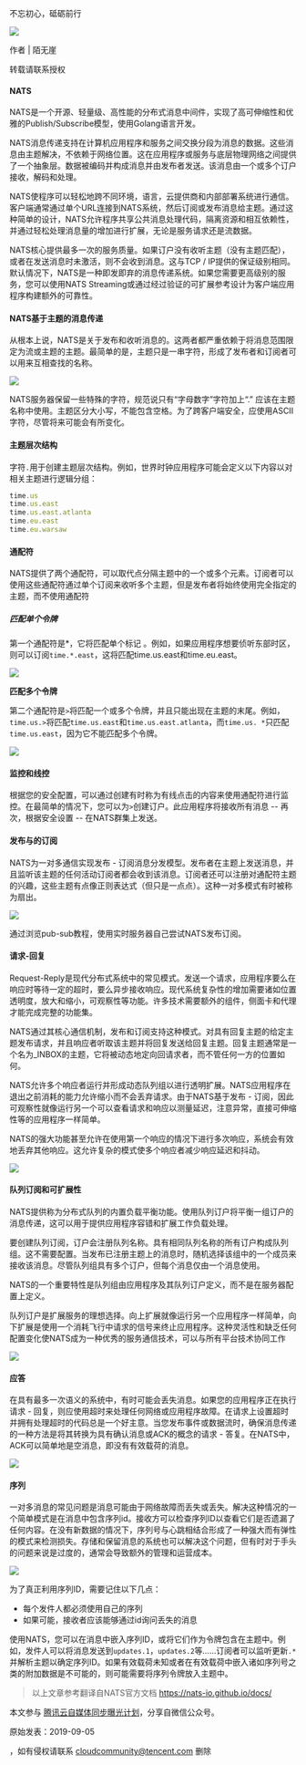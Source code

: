 不忘初心，砥砺前行

![](https://ask.qcloudimg.com/http-save/4069756/f3ktm5ijx4.jpeg)

作者 | 陌无崖

转载请联系授权

#### **NATS**

NATS是一个开源、轻量级、高性能的分布式消息中间件，实现了高可伸缩性和优雅的Publish/Subscribe模型，使用Golang语言开发。

NATS消息传递支持在计算机应用程序和服务之间交换分段为消息的数据。这些消息由主题解决，不依赖于网络位置。这在应用程序或服务与底层物理网络之间提供了一个抽象层。数据被编码并构成消息并由发布者发送。该消息由一个或多个订户接收，解码和处理。

NATS使程序可以轻松地跨不同环境，语言，云提供商和内部部署系统进行通信。客户端通常通过单个URL连接到NATS系统，然后订阅或发布消息给主题。通过这种简单的设计，NATS允许程序共享公共消息处理代码，隔离资源和相互依赖性，并通过轻松处理消息量的增加进行扩展，无论是服务请求还是流数据。

NATS核心提供最多一次的服务质量。如果订户没有收听主题（没有主题匹配），或者在发送消息时未激活，则不会收到消息。这与TCP / IP提供的保证级别相同。默认情况下，NATS是一种即发即弃的消息传递系统。如果您需要更高级别的服务，您可以使用NATS Streaming或通过经过验证的可扩展参考设计为客户端应用程序构建额外的可靠性。

#### **NATS基于主题的消息传递**

从根本上说，NATS是关于发布和收听消息的。这两者都严重依赖于将消息范围限定为流或主题的主题。最简单的是，主题只是一串字符，形成了发布者和订阅者可以用来互相查找的名称。

![](https://ask.qcloudimg.com/http-save/4069756/elx3rx55zn.png)

NATS服务器保留一些特殊的字符，规范说只有“字母数字”字符加上“.” 应该在主题名称中使用。主题区分大小写，不能包含空格。为了跨客户端安全，应使用ASCII字符，尽管将来可能会有所变化。

#### **主题层次结构**

字符`.`用于创建主题层次结构。例如，世界时钟应用程序可能会定义以下内容以对相关主题进行逻辑分组：

```javascript
time.us
time.us.east
time.us.east.atlanta
time.eu.east
time.eu.warsaw
```

#### **通配符**

NATS提供了两个通配符，可以取代点分隔主题中的一个或多个元素。订阅者可以使用这些通配符通过单个订阅来收听多个主题，但是发布者将始终使用完全指定的主题，而不使用通配符

##### **匹配单个令牌**

第一个通配符是\*，它将匹配单个标记 。例如，如果应用程序想要侦听东部时区，则可以订阅`time.*.east`，这将匹配time.us.east和time.eu.east。

![](https://ask.qcloudimg.com/http-save/4069756/yi8v17gycx.png)

**匹配多个令牌**

第二个通配符是`>`将匹配一个或多个令牌，并且只能出现在主题的末尾。例如，`time.us.>`将匹配`time.us.east`和`time.us.east.atlanta`，而`time.us. *`只匹配`time.us.east`，因为它不能匹配多个令牌。

![](https://ask.qcloudimg.com/http-save/4069756/l0677mbpc2.png)

#### **监控和线控**

根据您的安全配置，可以通过创建有时称为有线点击的内容来使用通配符进行监控。在最简单的情况下，您可以为`>`创建订户。此应用程序将接收所有消息 -- 再次，根据安全设置 -- 在NATS群集上发送。

#### **发布与的订阅**

NATS为一对多通信实现发布 - 订阅消息分发模型。发布者在主题上发送消息，并且监听该主题的任何活动订阅者都会收到该消息。订阅者还可以注册对通配符主题的兴趣，这些主题有点像正则表达式（但只是一点点）。这种一对多模式有时被称为扇出。

![](https://ask.qcloudimg.com/http-save/4069756/oeq3uqlz9w.png)

通过浏览pub-sub教程，使用实时服务器自己尝试NATS发布订阅。

#### **请求-回复**

Request-Reply是现代分布式系统中的常见模式。发送一个请求，应用程序要么在响应时等待一定的超时，要么异步接收响应。现代系统复杂性的增加需要诸如位置透明度，放大和缩小，可观察性等功能。许多技术需要额外的组件，侧面卡和代理才能完成完整的功能集。

NATS通过其核心通信机制，发布和订阅支持这种模式。对具有回复主题的给定主题发布请求，并且响应者听取该主题并将回复发送给回复主题。回复主题通常是一个名为\_INBOX的主题，它将被动态地定向回请求者，而不管任何一方的位置如何。

NATS允许多个响应者运行并形成动态队列组以进行透明扩展。NATS应用程序在退出之前消耗的能力允许缩小而不会丢弃请求。由于NATS基于发布 - 订阅，因此可观察性就像运行另一个可以查看请求和响应以测量延迟，注意异常，直接可伸缩性等的应用程序一样简单。

NATS的强大功能甚至允许在使用第一个响应的情况下进行多次响应，系统会有效地丢弃其他响应。这允许复杂的模式使多个响应者减少响应延迟和抖动。

![](https://ask.qcloudimg.com/http-save/4069756/lglz9zenif.png)

#### **队列订阅和可扩展性**

NATS提供称为分布式队列的内置负载平衡功能。使用队列订户将平衡一组订户的消息传递，这可以用于提供应用程序容错和扩展工作负载处理。

要创建队列订阅，订户会注册队列名称。具有相同队列名称的所有订户构成队列组。这不需要配置。当发布已注册主题上的消息时，随机选择该组中的一个成员来接收该消息。尽管队列组具有多个订户，但每个消息仅由一个消息使用。

NATS的一个重要特性是队列组由应用程序及其队列订户定义，而不是在服务器配置上定义。

队列订户是扩展服务的理想选择。向上扩展就像运行另一个应用程序一样简单，向下扩展是使用一个消耗飞行中请求的信号来终止应用程序。这种灵活性和缺乏任何配置变化使NATS成为一种优秀的服务通信技术，可以与所有平台技术协同工作

![](https://ask.qcloudimg.com/http-save/4069756/ws2n3n67as.png)

#### **应答**

在具有最多一次语义的系统中，有时可能会丢失消息。如果您的应用程序正在执行请求 - 回复，则应使用超时来处理任何网络或应用程序故障。在请求上设置超时并拥有处理超时的代码总是一个好主意。当您发布事件或数据流时，确保消息传递的一种方法是将其转换为具有确认消息或ACK的概念的请求 - 答复。在NATS中，ACK可以简单地是空消息，即没有有效载荷的消息。

![](https://ask.qcloudimg.com/http-save/4069756/epgxqrsysc.png)

#### **序列**

一对多消息的常见问题是消息可能由于网络故障而丢失或丢失。解决这种情况的一个简单模式是在消息中包含序列id。接收方可以检查序列ID以查看它们是否遗漏了任何内容。在没有新数据的情况下，序列号与心跳相结合形成了一种强大而有弹性的模式来检测损失。存储和保留消息的系统也可以解决这个问题，但有时对于手头的问题来说是过度的，通常会导致额外的管理和运营成本。

![](https://ask.qcloudimg.com/http-save/4069756/wjsnhf82nm.png)

为了真正利用序列ID，需要记住以下几点：

+   每个发件人都必须使用自己的序列
+   如果可能，接收者应该能够通过id询问丢失的消息

使用NATS，您可以在消息中嵌入序列ID，或将它们作为令牌包含在主题中。例如，发件人可以将消息发送到`updates.1`，`updates.2`等……订阅者可以监听更新`.*`并解析主题以确定序列ID。如果有效载荷未知或者在有效载荷中嵌入诸如序列号之类的附加数据是不可能的，则可能需要将序列令牌放入主题中。

> 以上文章参考翻译自NATS官方文档 https://nats-io.github.io/docs/

本文参与 [腾讯云自媒体同步曝光计划](https://cloud.tencent.com/developer/support-plan)，分享自微信公众号。

原始发表：2019-09-05

，如有侵权请联系 [cloudcommunity@tencent.com](mailto:cloudcommunity@tencent.com) 删除